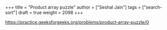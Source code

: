 +++
title = "Product array puzzle"
author = ["Seshal Jain"]
tags = ["search-sort"]
draft = true
weight = 2098
+++

<https://practice.geeksforgeeks.org/problems/product-array-puzzle/0>
